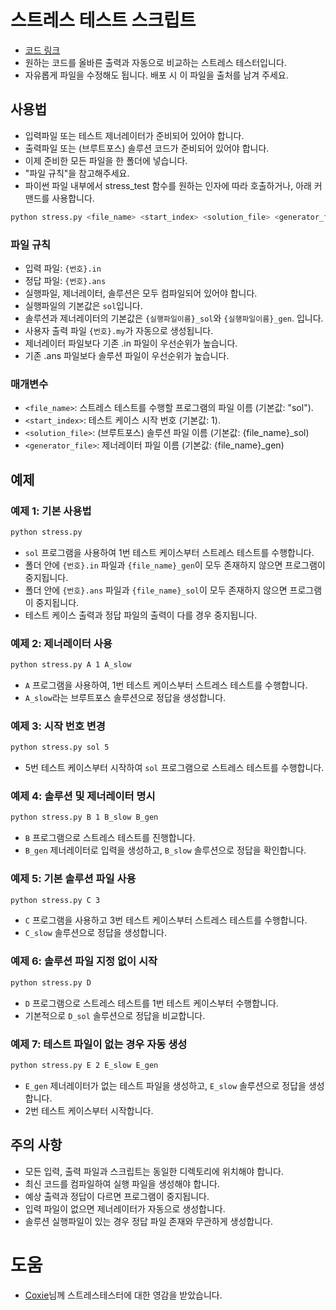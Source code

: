 # 스트레스 테스트 스크립트
- [코드 링크](https://github.com/Pentagon03/Algorithms/blob/master/Etc/stress.py)
- 원하는 코드를 올바른 출력과 자동으로 비교하는 스트레스 테스터입니다.
- 자유롭게 파일을 수정해도 됩니다. 배포 시 이 파일을 출처를 남겨 주세요.

## 사용법
- 입력파일 또는 테스트 제너레이터가 준비되어 있어야 합니다.
- 출력파일 또는 (브루트포스) 솔루션 코드가 준비되어 있어야 합니다.
- 이제 준비한 모든 파일을 한 폴더에 넣습니다.
- "파일 규칙"을 참고해주세요.
- 파이썬 파일 내부에서 stress_test 함수를 원하는 인자에 따라 호출하거나, 아래 커맨드를 사용합니다.
```bash
python stress.py <file_name> <start_index> <solution_file> <generator_file> 
```

### 파일 규칙
- 입력 파일: `{번호}.in`
- 정답 파일: `{번호}.ans`
- 실행파일, 제너레이터, 솔루션은 모두 컴파일되어 있어야 합니다.
- 실행파일의 기본값은 `sol`입니다.
- 솔루션과 제너레이터의 기본값은 `{실행파일이름}_sol`와 `{실행파일이름}_gen`. 입니다.
- 사용자 출력 파일 `{번호}.my`가 자동으로 생성됩니다.
- 제너레이터 파일보다 기존 .in 파일이 우선순위가 높습니다.
- 기존 .ans 파일보다 솔루션 파일이 우선순위가 높습니다.

### 매개변수
- `<file_name>`: 스트레스 테스트를 수행할 프로그램의 파일 이름 (기본값: "sol").
- `<start_index>`: 테스트 케이스 시작 번호 (기본값: 1).
- `<solution_file>`: (브루트포스) 솔루션 파일 이름 (기본값: {file_name}_sol)
- `<generator_file>`: 제너레이터 파일 이름 (기본값: {file_name}_gen)

## 예제

### 예제 1: 기본 사용법
```bash
python stress.py
```
- `sol` 프로그램을 사용하여 1번 테스트 케이스부터 스트레스 테스트를 수행합니다.
- 폴더 안에 `{번호}.in` 파일과 `{file_name}_gen`이 모두 존재하지 않으면 프로그램이 중지됩니다.
- 폴더 안에 `{번호}.ans` 파일과 `{file_name}_sol`이 모두 존재하지 않으면 프로그램이 중지됩니다.
- 테스트 케이스 출력과 정답 파일의 출력이 다를 경우 중지됩니다.

### 예제 2: 제너레이터 사용
```bash
python stress.py A 1 A_slow
```
- `A` 프로그램을 사용하여, 1번 테스트 케이스부터 스트레스 테스트를 수행합니다.
- `A_slow`라는 브루트포스 솔루션으로 정답을 생성합니다.

### 예제 3: 시작 번호 변경
```bash
python stress.py sol 5
```
- 5번 테스트 케이스부터 시작하여 `sol` 프로그램으로 스트레스 테스트를 수행합니다.

### 예제 4: 솔루션 및 제너레이터 명시
```bash
python stress.py B 1 B_slow B_gen
```
- `B` 프로그램으로 스트레스 테스트를 진행합니다.
- `B_gen` 제너레이터로 입력을 생성하고, `B_slow` 솔루션으로 정답을 확인합니다.

### 예제 5: 기본 솔루션 파일 사용
```bash
python stress.py C 3
```
- `C` 프로그램을 사용하고 3번 테스트 케이스부터 스트레스 테스트를 수행합니다.
- `C_slow` 솔루션으로 정답을 생성합니다.

### 예제 6: 솔루션 파일 지정 없이 시작
```bash
python stress.py D
```
- `D` 프로그램으로 스트레스 테스트를 1번 테스트 케이스부터 수행합니다.
- 기본적으로 `D_sol` 솔루션으로 정답을 비교합니다.

### 예제 7: 테스트 파일이 없는 경우 자동 생성
```bash
python stress.py E 2 E_slow E_gen
```
- `E_gen` 제너레이터가 없는 테스트 파일을 생성하고, `E_slow` 솔루션으로 정답을 생성합니다.
- 2번 테스트 케이스부터 시작합니다.

## 주의 사항
- 모든 입력, 출력 파일과 스크립트는 동일한 디렉토리에 위치해야 합니다.
- 최신 코드를 컴파일하여 실행 파일을 생성해야 합니다.
- 예상 출력과 정답이 다르면 프로그램이 중지됩니다.
- 입력 파일이 없으면 제너레이터가 자동으로 생성합니다.
- 솔루션 실행파일이 있는 경우 정답 파일 존재와 무관하게 생성합니다.

# 도움
- [Coxie](https://blog.naver.com/fkddl1436)님께 스트레스테스터에 대한 영감을 받았습니다.